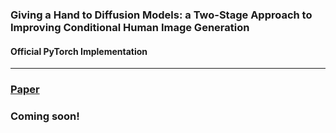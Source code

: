 ### Giving a Hand to Diffusion Models: a Two-Stage Approach to Improving Conditional Human Image Generation
#### Official PyTorch Implementation
---
### [Paper](https://arxiv.org/abs/2403.10731) 

### Coming soon!
